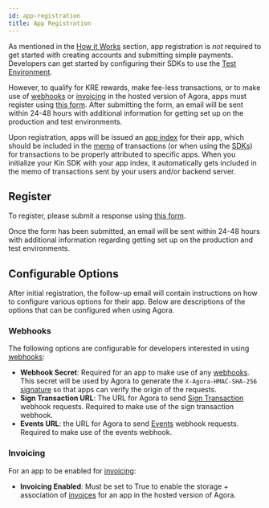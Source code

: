 ```yaml
---
id: app-registration
title: App Registration
---
```


As mentioned in the [How it Works](/how-it-works) section, app registration is *not* required to get started with creating accounts and submitting simple payments. Developers can get started by configuring their SDKs to use the [Test Environment](/terms-and-concepts#test-environment). 

However, to qualify for KRE rewards, make fee-less transactions, or to make use of [webhooks](/how-it-works#webhooks) or [invoicing](/how-it-works#invoices) in the hosted version of Agora, apps must register using [this form](https://docs.google.com/forms/d/e/1FAIpQLSdz60FPmUB7qBq-TF7NNmRgM5W8wIqqL5oVHmMRbtBBXppv4Q/viewform). After submitting the form, an email will be sent within 24-48 hours with additional information for getting set up on the production and test environments. 

Upon registration, apps will be issued an [app index](/terms-and-concepts#app-index) for their app, which should be included in the [memo](/how-it-works#kin-binary-memo-format) of transactions (or when using the [SDKs](/intro#available-sdks)) for transactions to be properly attributed to specific apps. When you initialize your Kin SDK with your app index, it automatically gets included in the memo of transactions sent by your users and/or backend server.

## Register

To register, please submit a response using [this form](https://docs.google.com/forms/d/e/1FAIpQLSdz60FPmUB7qBq-TF7NNmRgM5W8wIqqL5oVHmMRbtBBXppv4Q/viewform).

Once the form has been submitted, an email will be sent within 24-48 hours with additional information regarding getting set up on the production and test environments.

## Configurable Options

After initial registration, the follow-up email will contain instructions on how to configure various options for their app. Below are descriptions of the options that can be configured when using Agora.

### Webhooks

The following options are configurable for developers interested in using [webhooks](/how-it-works#webhooks):

- **Webhook Secret**: Required for an app to make use of any [webhooks](/how-it-works#webhooks). This secret will be used by Agora to generate the `X-Agora-HMAC-SHA-256` [signature](/agora/webhook#authentication) so that apps can verify the origin of the requests.
- **Sign Transaction URL**: The URL for Agora to send [Sign Transaction](/how-it-works#sign-transaction) webhook requests. Required to make use of the sign transaction webhook.
- **Events URL**: the URL for Agora to send [Events](/how-it-works#events) webhook requests. Required to make use of the events webhook.

### Invoicing

For an app to be enabled for [invoicing](/how-it-works#invoices):

- **Invoicing Enabled**: Must be set to True to enable the storage + association of [invoices](/how-it-works#invoices) for an app in the hosted version of Agora.

